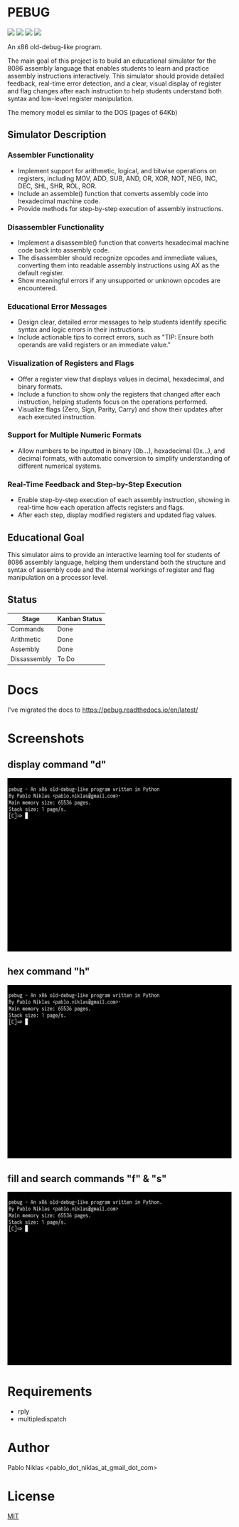# PEBUG

<img src=https://img.shields.io/github/license/pabloniklas/pebug> <img src=https://img.shields.io/github/v/release/pabloniklas/pebug> <img src=https://img.shields.io/github/languages/top/pabloniklas/pebug> <img src=https://img.shields.io/github/downloads/pabloniklas/pebug/total>

An x86 old-debug-like program.

The main goal of this project is to build an educational simulator for the 8086 assembly language that enables students to learn and practice assembly instructions interactively. This simulator should provide detailed feedback, real-time error detection, and a clear, visual display of register and flag changes after each instruction to help students understand both syntax and low-level register manipulation.

The memory model es similar to the DOS (pages of 64Kb)

## Simulator Description

### Assembler Functionality

- Implement support for arithmetic, logical, and bitwise operations on registers, including MOV, ADD, SUB, AND, OR, XOR, NOT, NEG, INC, DEC, SHL, SHR, ROL, ROR.
- Include an assemble() function that converts assembly code into hexadecimal machine code.
- Provide methods for step-by-step execution of assembly instructions.

### Disassembler Functionality

- Implement a disassemble() function that converts hexadecimal machine code back into assembly code.
- The disassembler should recognize opcodes and immediate values, converting them into readable assembly instructions using AX as the default register.
- Show meaningful errors if any unsupported or unknown opcodes are encountered.

### Educational Error Messages

- Design clear, detailed error messages to help students identify specific syntax and logic errors in their instructions.
- Include actionable tips to correct errors, such as "TIP: Ensure both operands are valid registers or an immediate value."

### Visualization of Registers and Flags

- Offer a register view that displays values in decimal, hexadecimal, and binary formats.
- Include a function to show only the registers that changed after each instruction, helping students focus on the operations performed.
- Visualize flags (Zero, Sign, Parity, Carry) and show their updates after each executed instruction.

### Support for Multiple Numeric Formats

- Allow numbers to be inputted in binary (0b...), hexadecimal (0x...), and decimal formats, with automatic conversion to simplify understanding of different numerical systems.

### Real-Time Feedback and Step-by-Step Execution

- Enable step-by-step execution of each assembly instruction, showing in real-time how each operation affects registers and flags.
- After each step, display modified registers and updated flag values.

## Educational Goal

This simulator aims to provide an interactive learning tool for students of 8086 assembly language, helping them understand both the structure and syntax of assembly code and the internal workings of register and flag manipulation on a processor level.

## Status

| Stage        | Kanban Status |
|--------------|---------------|
 | Commands     | Done          |
 | Arithmetic   | Done          | 
 | Assembly     | Done          | 
 | Dissassembly | To Do         | 


# Docs

I've migrated the docs to https://pebug.readthedocs.io/en/latest/

# Screenshots

## display command "d"

![display](https://raw.githubusercontent.com/pabloniklas/pebug/main/screenshots/d.gif "display")

## hex command "h"

![hex](https://raw.githubusercontent.com/pabloniklas/pebug/main/screenshots/h.gif "hex")

## fill and search commands "f" & "s"

![fas](https://raw.githubusercontent.com/pabloniklas/pebug/main/screenshots/fillAndSearch.gif "fas")

# Requirements

* rply
* multipledispatch

# Author

Pablo Niklas <pablo_dot_niklas_at_gmail_dot_com>

# License

[MIT](https://github.com/git/git-scm.com/blob/main/MIT-LICENSE.txt)